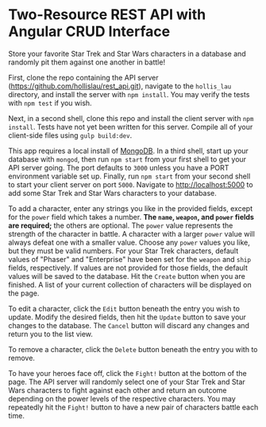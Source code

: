 # Two-Resource REST API with Angular CRUD Interface

Store your favorite Star Trek and Star Wars characters in a database and randomly pit them against one another in battle!

First, clone the repo containing the API server (<https://github.com/hollislau/rest_api.git>), navigate to the `hollis_lau` directory, and install the server with `npm install`. You may verify the tests with `npm test` if you wish.

Next, in a second shell, clone this repo and install the client server with `npm install`. Tests have not yet been written for this server. Compile all of your client-side files using `gulp build:dev`.

This app requires a local install of [MongoDB](http://www.mongodb.com). In a third shell, start up your database with `mongod`, then run `npm start` from your first shell to get your API server going. The port defaults to `3000` unless you have a PORT environment variable set up. Finally, run `npm start` from your second shell to start your client server on port `5000`. Navigate to <http://localhost:5000> to add some Star Trek and Star Wars characters to your database.

To add a character, enter any strings you like in the provided fields, except for the `power` field which takes a number. __The `name`, `weapon`, and `power` fields are required;__ the others are optional. The `power` value represents the strength of the character in battle. A character with a larger `power` value will always defeat one with a smaller value. Choose any `power` values you like, but they must be valid numbers. For your Star Trek characters, default values of "Phaser" and "Enterprise" have been set for the `weapon` and `ship` fields, respectively. If values are not provided for those fields, the default values will be saved to the database. Hit the `Create` button when you are finished. A list of your current collection of characters will be displayed on the page.

To edit a character, click the `Edit` button beneath the entry you wish to update. Modify the desired fields, then hit the `Update` button to save your changes to the database. The `Cancel` button will discard any changes and return you to the list view.

To remove a character, click the `Delete` button beneath the entry you with to remove.

To have your heroes face off, click the `Fight!` button at the bottom of the page. The API server will randomly select one of your Star Trek and Star Wars characters to fight against each other and return an outcome depending on the power levels of the respective characters. You may repeatedly hit the `Fight!` button to have a new pair of characters battle  each time.
